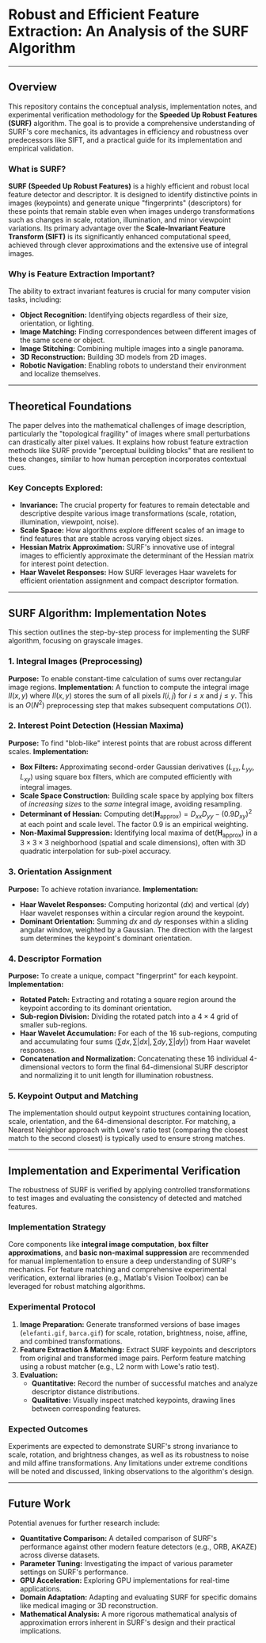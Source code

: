 # Robust and Efficient Feature Extraction: An Analysis of the SURF Algorithm

---

## Overview

This repository contains the conceptual analysis, implementation notes, and experimental verification methodology for the **Speeded Up Robust Features (SURF)** algorithm. The goal is to provide a comprehensive understanding of SURF's core mechanics, its advantages in efficiency and robustness over predecessors like SIFT, and a practical guide for its implementation and empirical validation.

### What is SURF?

**SURF (Speeded Up Robust Features)** is a highly efficient and robust local feature detector and descriptor. It is designed to identify distinctive points in images (keypoints) and generate unique "fingerprints" (descriptors) for these points that remain stable even when images undergo transformations such as changes in scale, rotation, illumination, and minor viewpoint variations. Its primary advantage over the **Scale-Invariant Feature Transform (SIFT)** is its significantly enhanced computational speed, achieved through clever approximations and the extensive use of integral images.

### Why is Feature Extraction Important?

The ability to extract invariant features is crucial for many computer vision tasks, including:

* **Object Recognition:** Identifying objects regardless of their size, orientation, or lighting.
* **Image Matching:** Finding correspondences between different images of the same scene or object.
* **Image Stitching:** Combining multiple images into a single panorama.
* **3D Reconstruction:** Building 3D models from 2D images.
* **Robotic Navigation:** Enabling robots to understand their environment and localize themselves.

---

## Theoretical Foundations

The paper delves into the mathematical challenges of image description, particularly the "topological fragility" of images where small perturbations can drastically alter pixel values. It explains how robust feature extraction methods like SURF provide "perceptual building blocks" that are resilient to these changes, similar to how human perception incorporates contextual cues.

### Key Concepts Explored:

* **Invariance:** The crucial property for features to remain detectable and descriptive despite various image transformations (scale, rotation, illumination, viewpoint, noise).
* **Scale Space:** How algorithms explore different scales of an image to find features that are stable across varying object sizes.
* **Hessian Matrix Approximation:** SURF's innovative use of integral images to efficiently approximate the determinant of the Hessian matrix for interest point detection.
* **Haar Wavelet Responses:** How SURF leverages Haar wavelets for efficient orientation assignment and compact descriptor formation.

---

## SURF Algorithm: Implementation Notes

This section outlines the step-by-step process for implementing the SURF algorithm, focusing on grayscale images.

### 1. Integral Images (Preprocessing)

**Purpose:** To enable constant-time calculation of sums over rectangular image regions.
**Implementation:** A function to compute the integral image $II(x,y)$ where $II(x,y)$ stores the sum of all pixels $I(i,j)$ for $i \le x$ and $j \le y$. This is an $O(N^2)$ preprocessing step that makes subsequent computations $O(1)$.

### 2. Interest Point Detection (Hessian Maxima)

**Purpose:** To find "blob-like" interest points that are robust across different scales.
**Implementation:**
* **Box Filters:** Approximating second-order Gaussian derivatives ($L_{xx}, L_{yy}, L_{xy}$) using square box filters, which are computed efficiently with integral images.
* **Scale Space Construction:** Building scale space by applying box filters of *increasing sizes* to the *same* integral image, avoiding resampling.
* **Determinant of Hessian:** Computing $\text{det}(\mathbf{H}_{\text{approx}}) = D_{xx} D_{yy} - (0.9 D_{xy})^2$ at each point and scale level. The factor 0.9 is an empirical weighting.
* **Non-Maximal Suppression:** Identifying local maxima of $\text{det}(\mathbf{H}_{\text{approx}})$ in a $3 \times 3 \times 3$ neighborhood (spatial and scale dimensions), often with 3D quadratic interpolation for sub-pixel accuracy.

### 3. Orientation Assignment

**Purpose:** To achieve rotation invariance.
**Implementation:**
* **Haar Wavelet Responses:** Computing horizontal ($dx$) and vertical ($dy$) Haar wavelet responses within a circular region around the keypoint.
* **Dominant Orientation:** Summing $dx$ and $dy$ responses within a sliding angular window, weighted by a Gaussian. The direction with the largest sum determines the keypoint's dominant orientation.

### 4. Descriptor Formation

**Purpose:** To create a unique, compact "fingerprint" for each keypoint.
**Implementation:**
* **Rotated Patch:** Extracting and rotating a square region around the keypoint according to its dominant orientation.
* **Sub-region Division:** Dividing the rotated patch into a $4 \times 4$ grid of smaller sub-regions.
* **Haar Wavelet Accumulation:** For each of the 16 sub-regions, computing and accumulating four sums ($\sum dx, \sum |dx|, \sum dy, \sum |dy|$) from Haar wavelet responses.
* **Concatenation and Normalization:** Concatenating these 16 individual 4-dimensional vectors to form the final 64-dimensional SURF descriptor and normalizing it to unit length for illumination robustness.

### 5. Keypoint Output and Matching

The implementation should output keypoint structures containing location, scale, orientation, and the 64-dimensional descriptor. For matching, a Nearest Neighbor approach with Lowe's ratio test (comparing the closest match to the second closest) is typically used to ensure strong matches.

---

## Implementation and Experimental Verification

The robustness of SURF is verified by applying controlled transformations to test images and evaluating the consistency of detected and matched features.

### Implementation Strategy

Core components like **integral image computation**, **box filter approximations**, and **basic non-maximal suppression** are recommended for manual implementation to ensure a deep understanding of SURF's mechanics. For feature matching and comprehensive experimental verification, external libraries (e.g., Matlab's Vision Toolbox) can be leveraged for robust matching algorithms.

### Experimental Protocol

1.  **Image Preparation:** Generate transformed versions of base images (`elefanti.gif`, `barca.gif`) for scale, rotation, brightness, noise, affine, and combined transformations.
2.  **Feature Extraction & Matching:** Extract SURF keypoints and descriptors from original and transformed image pairs. Perform feature matching using a robust matcher (e.g., L2 norm with Lowe's ratio test).
3.  **Evaluation:**
    * **Quantitative:** Record the number of successful matches and analyze descriptor distance distributions.
    * **Qualitative:** Visually inspect matched keypoints, drawing lines between corresponding features.

### Expected Outcomes

Experiments are expected to demonstrate SURF's strong invariance to scale, rotation, and brightness changes, as well as its robustness to noise and mild affine transformations. Any limitations under extreme conditions will be noted and discussed, linking observations to the algorithm's design.

---

## Future Work

Potential avenues for further research include:

* **Quantitative Comparison:** A detailed comparison of SURF's performance against other modern feature detectors (e.g., ORB, AKAZE) across diverse datasets.
* **Parameter Tuning:** Investigating the impact of various parameter settings on SURF's performance.
* **GPU Acceleration:** Exploring GPU implementations for real-time applications.
* **Domain Adaptation:** Adapting and evaluating SURF for specific domains like medical imaging or 3D reconstruction.
* **Mathematical Analysis:** A more rigorous mathematical analysis of approximation errors inherent in SURF's design and their practical implications.
